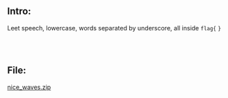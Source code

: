 ## Intro:

Leet speech, lowercase, words separated by underscore, all inside `flag{` `}`

<br/><br/>

## File:

[nice_waves.zip](https://github.com/ChronosPK/Sibiu-Military-Cyber-Challenge/files/10492930/nice_waves.zip)
